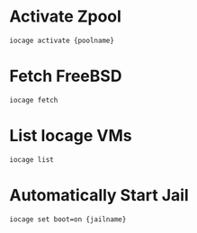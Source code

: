 # Activate Zpool
```
iocage activate {poolname}
```

# Fetch FreeBSD
```
iocage fetch
```

# List Iocage VMs
```
iocage list
```

# Automatically Start Jail
```
iocage set boot=on {jailname}
```
